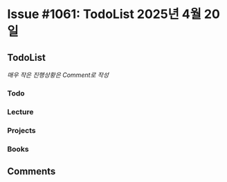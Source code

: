 # Issue #1061: TodoList 2025년 4월 20일

## TodoList

*매우 작은 진행상황은 Comment로 작성*

### Todo  

### Lecture

### Projects

### Books


## Comments

